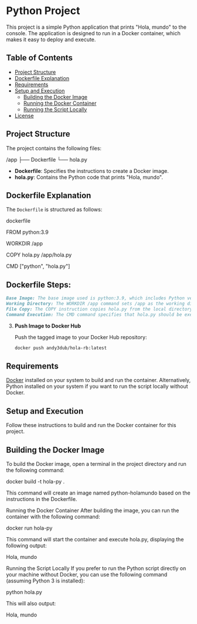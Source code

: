 # Python Project

This project is a simple Python application that prints "Hola, mundo" to the console. The application is designed to run in a Docker container, which makes it easy to deploy and execute.

## Table of Contents

- [Project Structure](#project-structure)
- [Dockerfile Explanation](#dockerfile-explanation)
- [Requirements](#requirements)
- [Setup and Execution](#setup-and-execution)
  - [Building the Docker Image](#building-the-docker-image)
  - [Running the Docker Container](#running-the-docker-container)
  - [Running the Script Locally](#running-the-script-locally)
- [License](#license)

## Project Structure

The project contains the following files:

/app ├── Dockerfile └── hola.py


- **Dockerfile**: Specifies the instructions to create a Docker image.
- **hola.py**: Contains the Python code that prints "Hola, mundo".

## Dockerfile Explanation

The `Dockerfile` is structured as follows:

dockerfile

FROM python:3.9

WORKDIR /app

COPY hola.py /app/hola.py

CMD ["python", "hola.py"]


## Dockerfile Steps:
```markdown
Base Image: The base image used is python:3.9, which includes Python version 3.9 and its necessary dependencies.
Working Directory: The WORKDIR /app command sets /app as the working directory inside the container.
File Copy: The COPY instruction copies hola.py from the local directory to the /app directory in the container.
Command Execution: The CMD command specifies that hola.py should be executed with Python when the container starts.
```
3. **Push Image to Docker Hub**

   Push the tagged image to your Docker Hub repository:

   ```bash
   docker push andy3dub/hola-rb:latest
   ```

## Requirements
[Docker](https://docs.docker.com/get-started/get-docker/) installed on your system to build and run the container.
Alternatively, Python installed on your system if you want to run the script locally without Docker.

## Setup and Execution
Follow these instructions to build and run the Docker container for this project.

## Building the Docker Image
To build the Docker image, open a terminal in the project directory and run the following command:

docker build -t hola-py .

This command will create an image named python-holamundo based on the instructions in the Dockerfile.

Running the Docker Container
After building the image, you can run the container with the following command:

docker run hola-py

This command will start the container and execute hola.py, displaying the following output:

Hola, mundo


Running the Script Locally
If you prefer to run the Python script directly on your machine without Docker, you can use the following command (assuming Python 3 is installed):

python hola.py

This will also output:

Hola, mundo



